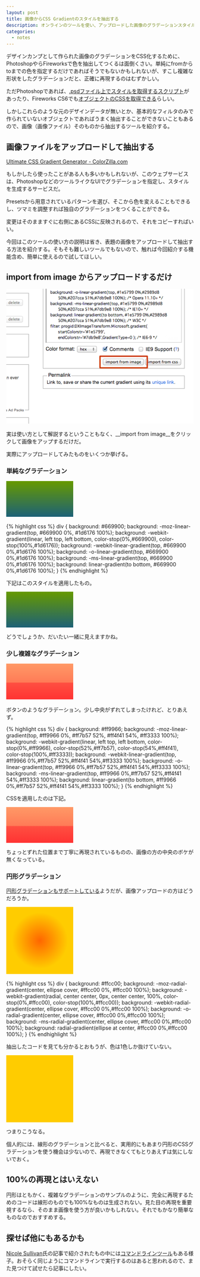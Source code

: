```yaml
---
layout: post
title: 画像からCSS Gradientのスタイルを抽出する
description: オンラインのツールを使い、アップロードした画像のグラデーションスタイルを抽出する。
categories:
  - notes
---
```

デザインカンプとして作られた画像のグラデーションをCSS化するために、PhotoshopやらFireworksで色を抽出してつくるは面倒くさい。単純にfromからtoまでの色を指定するだけであればそうでもないかもしれないが、すこし複雑な形状をしたグラデーションだと、正確に再現するのはむずかしい。

ただPhotoshopであれば、[.psdファイル上でスタイルを取得するスクリプト](http://www.skyward-design.net/blog/archives/000102.html)があったり、Fireworks CS6でも[オブジェクトのCSSを取得できる](http://stocker.jp/diary/fireworks-cs6/)らしい。

しかしこれらのような元のデザインデータが無いとか、基本的なフィルタのみで作られていないオブジェクトであればうまく抽出することができないこともあるので、画像（画像ファイル）そのものから抽出するツールを紹介する。

## 画像ファイルをアップロードして抽出する

[Ultimate CSS Gradient Generator - ColorZilla.com](http://www.colorzilla.com/gradient-editor/)

もしかしたら使ったことがある人も多いかもしれないが、このウェブサービスは、PhotoshopなどのツールライクなUIでグラデーションを指定し、スタイルを生成するサービスだ。

Presetsから用意されているパターンを選び、そこから色を変えることもできるし、ツマミを調整すれば独自のグラデーションをつくることができる。

変更はそのまますぐに右側にあるCSSに反映されるので、それをコピーすればいい。

今回はこのツールの使い方の説明は省き、表題の画像をアップロードして抽出する方法を紹介する。そもそも難しいツールでもないので、触れば今回紹介する機能含め、簡単に使えるので試してほしい。

## import from image からアップロードするだけ

![import from imageのキャプチャ](/images/posts/gradient-imports-from-image-import.png)

実は使い方として解説するということもなく、__import from image__をクリックして画像をアップするだけだ。

実際にアップロードしてみたものをいくつか挙げる。

### 単純なグラデーション

![単純なグラデーションのサンプル](/images/posts/gradient-imports-from-image-gradient.png)

{% highlight css %}
div {
	background: #669900;
	background: -moz-linear-gradient(top,  #669900 0%, #1d6176 100%);
	background: -webkit-gradient(linear, left top, left bottom, color-stop(0%,#669900), color-stop(100%,#1d6176));
	background: -webkit-linear-gradient(top,  #669900 0%,#1d6176 100%);
	background: -o-linear-gradient(top,  #669900 0%,#1d6176 100%);
	background: -ms-linear-gradient(top,  #669900 0%,#1d6176 100%);
	background: linear-gradient(to bottom,  #669900 0%,#1d6176 100%);
}
{% endhighlight %}

下記はこのスタイルを適用したもの。

<div id="gradient-imports-from-image-gradient">
<style scoped="scoped">
#gradient-imports-from-image-gradient div {
	display: block;
	width: 180px;
	height: 96px;
	background: #669900;
	background: -moz-linear-gradient(top,  #669900 0%, #1d6176 100%);
	background: -webkit-gradient(linear, left top, left bottom, color-stop(0%,#669900), color-stop(100%,#1d6176));
	background: -webkit-linear-gradient(top,  #669900 0%,#1d6176 100%);
	background: -o-linear-gradient(top,  #669900 0%,#1d6176 100%);
	background: -ms-linear-gradient(top,  #669900 0%,#1d6176 100%);
	background: linear-gradient(to bottom,  #669900 0%,#1d6176 100%);
}
</style>
	<div>&nbsp;</div>
</div>

どうでしょうか、だいたい一緒に見えますかね。

### 少し複雑なグラデーション

![少し複雑なグラデーションのサンプル](/images/posts/gradient-imports-from-image-complex.png)

ボタンのようなグラデーション。少し中央がずれてしまったけれど、とりあえず。

{% highlight css %}
div {
	background: #ff9966;
	background: -moz-linear-gradient(top,  #ff9966 0%, #ff7b57 52%, #ff4f41 54%, #ff3333 100%);
	background: -webkit-gradient(linear, left top, left bottom, color-stop(0%,#ff9966), color-stop(52%,#ff7b57), color-stop(54%,#ff4f41), color-stop(100%,#ff3333));
	background: -webkit-linear-gradient(top,  #ff9966 0%,#ff7b57 52%,#ff4f41 54%,#ff3333 100%);
	background: -o-linear-gradient(top,  #ff9966 0%,#ff7b57 52%,#ff4f41 54%,#ff3333 100%);
	background: -ms-linear-gradient(top,  #ff9966 0%,#ff7b57 52%,#ff4f41 54%,#ff3333 100%);
	background: linear-gradient(to bottom,  #ff9966 0%,#ff7b57 52%,#ff4f41 54%,#ff3333 100%);
}
{% endhighlight %}

CSSを適用したのは下記。

<div id="gradient-imports-from-image-complex">
<style scoped="scoped">
#gradient-imports-from-image-complex div {
	display: block;
	width: 180px;
	height: 96px;
	background: #ff9966;
	background: -moz-linear-gradient(top,  #ff9966 0%, #ff7b57 52%, #ff4f41 54%, #ff3333 100%);
	background: -webkit-gradient(linear, left top, left bottom, color-stop(0%,#ff9966), color-stop(52%,#ff7b57), color-stop(54%,#ff4f41), color-stop(100%,#ff3333));
	background: -webkit-linear-gradient(top,  #ff9966 0%,#ff7b57 52%,#ff4f41 54%,#ff3333 100%);
	background: -o-linear-gradient(top,  #ff9966 0%,#ff7b57 52%,#ff4f41 54%,#ff3333 100%);
	background: -ms-linear-gradient(top,  #ff9966 0%,#ff7b57 52%,#ff4f41 54%,#ff3333 100%);
	background: linear-gradient(to bottom,  #ff9966 0%,#ff7b57 52%,#ff4f41 54%,#ff3333 100%);
}
</style>
	<div>&nbsp;</div>
</div>

ちょっとずれた位置まで丁寧に再現されているものの、画像の方の中央のボケが無くなっている。

### 円形グラデーション

[円形グラデーションもサポートしている](http://www.colorzilla.com/gradient-editor/#whats-new)ようだが、画像アップロードの方はどうだろうか。

![円形グラデーションのサンプル](/images/posts/gradient-imports-from-image-circle.png)

{% highlight css %}
div {
	background: #ffcc00;
	background: -moz-radial-gradient(center, ellipse cover,  #ffcc00 0%, #ffcc00 100%);
	background: -webkit-gradient(radial, center center, 0px, center center, 100%, color-stop(0%,#ffcc00), color-stop(100%,#ffcc00));
	background: -webkit-radial-gradient(center, ellipse cover,  #ffcc00 0%,#ffcc00 100%);
	background: -o-radial-gradient(center, ellipse cover,  #ffcc00 0%,#ffcc00 100%);
	background: -ms-radial-gradient(center, ellipse cover,  #ffcc00 0%,#ffcc00 100%);
	background: radial-gradient(ellipse at center,  #ffcc00 0%,#ffcc00 100%);
}
{% endhighlight %}

抽出したコードを見ても分かるとおもうが、色は1色しか抜けていない。

<div id="gradient-imports-from-image-circle">
<style scoped="scoped">
#gradient-imports-from-image-circle div {
	display: block;
	width: 180px;
	height: 180px;
	background: #ffcc00;
	background: -moz-radial-gradient(center, ellipse cover,  #ffcc00 0%, #ffcc00 100%);
	background: -webkit-gradient(radial, center center, 0px, center center, 100%, color-stop(0%,#ffcc00), color-stop(100%,#ffcc00));
	background: -webkit-radial-gradient(center, ellipse cover,  #ffcc00 0%,#ffcc00 100%);
	background: -o-radial-gradient(center, ellipse cover,  #ffcc00 0%,#ffcc00 100%);
	background: -ms-radial-gradient(center, ellipse cover,  #ffcc00 0%,#ffcc00 100%);
	background: radial-gradient(ellipse at center,  #ffcc00 0%,#ffcc00 100%);
}
</style>
	<div>&nbsp;</div>
</div>

つまりこうなる。

個人的には、線形のグラデーションと比べると、実用的にもあまり円形のCSSグラデーションを使う機会は少ないので、再現できなくてもとりあえずは気にしないでおく。

## 100%の再現とはいえない

円形はともかく、複雑なグラデーションのサンプルのように、完全に再現するためのコードは線形のものでも100%なものは生成されない。見た目の再現を重要視するなら、そのまま画像を使う方が良いかもしれない。それでもかなり簡単なものなのでおすすめする。

## 探せば他にもあるかも

[Nicole Sullivan](http://www.stubbornella.org/content/2011/04/25/css-3-gradients/)氏の記事で紹介されたもの中には[コマンドラインツール](https://github.com/bluesmoon/pngtocss)もある様子。おそらく同じようにコマンドラインで実行するのはあると思われるので、また見つけて試せたら記事にしたい。

